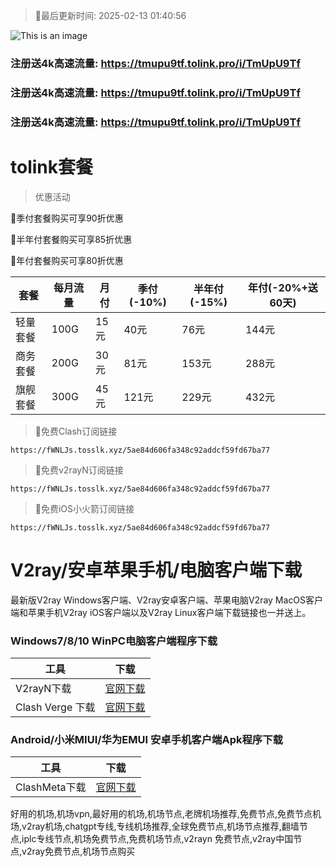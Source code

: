 >🚀最后更新时间: 2025-02-13 01:40:56

![This is an image](https://raw.githubusercontent.com/tolinkshare2/tolinkshare2.github.io/main/1893358159.jpg)

### 注册送4k高速流量: https://tmupu9tf.tolink.pro/i/TmUpU9Tf

### 注册送4k高速流量: https://tmupu9tf.tolink.pro/i/TmUpU9Tf

### 注册送4k高速流量: https://tmupu9tf.tolink.pro/i/TmUpU9Tf

# tolink套餐
>优惠活动

🚀季付套餐购买可享90折优惠

🚀半年付套餐购买可享85折优惠

🚀年付套餐购买可享80折优惠

| 套餐 | 每月流量 | 月付 | 季付(-10%) | 半年付(-15%) | 年付(-20%+送60天) |
| ------------- | ------------- | ------------- | ------------- | ------------- | ------------- |
| 轻量套餐 | 100G | 15元 | 40元 | 76元 |  144元 |
| 商务套餐 | 200G | 30元 | 81元 | 153元 |  288元 |
| 旗舰套餐 | 300G | 45元 | 121元 | 229元 |  432元 |
      

>🚀免费Clash订阅链接

```
https://fWNLJs.tosslk.xyz/5ae84d606fa348c92addcf59fd67ba77
```

>🚀免费v2rayN订阅链接

```
https://fWNLJs.tosslk.xyz/5ae84d606fa348c92addcf59fd67ba77
```

>🚀免费iOS小火箭订阅链接

```
https://fWNLJs.tosslk.xyz/5ae84d606fa348c92addcf59fd67ba77
```


# V2ray/安卓苹果手机/电脑客户端下载
最新版V2ray Windows客户端、V2ray安卓客户端、苹果电脑V2ray MacOS客户端和苹果手机V2ray iOS客户端以及V2ray Linux客户端下载链接也一并送上。

### Windows7/8/10 WinPC电脑客户端程序下载

| 工具 | 下载 |
| ------------- | ------------- |
| V2rayN下载 | [官网下载](https://github.com/2dust/v2rayN/releases) |
| Clash Verge 下载 | [官网下载](https://github.com/clash-verge-rev/clash-verge-rev/releases) | 

### Android/小米MIUI/华为EMUI 安卓手机客户端Apk程序下载

| 工具 | 下载 |
| ------------- | ------------- |
| ClashMeta下载 | [官网下载](https://github.com/MetaCubeX/ClashMetaForAndroid/releases) | 



好用的机场,机场vpn,最好用的机场,机场节点,老牌机场推荐,免费节点,免费节点机场,v2ray机场,chatgpt专线,专线机场推荐,全球免费节点,机场节点推荐,翻墙节点,iplc专线节点,机场免费节点,免费机场节点,v2rayn 免费节点,v2ray中国节点,v2ray免费节点,机场节点购买
